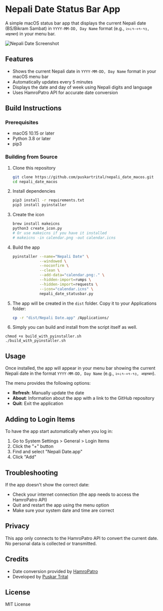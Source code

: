 # Nepali Date Status Bar App

A simple macOS status bar app that displays the current Nepali date (BS/Bikram Sambat) in `YYYY-MM-DD, Day Name` format (e.g., `२०८१-०१-१३, आइतबार`) in your menu bar.

![Nepali Date Screenshot](https://i.postimg.cc/cLD0BQn3/i-Screen-Shoter-2025040564334840-AM.jpg)

## Features

- Shows the current Nepali date in `YYYY-MM-DD, Day Name` format in your macOS menu bar
- Automatically updates every 5 minutes
- Displays the date and day of week using Nepali digits and language
- Uses HamroPatro API for accurate date conversion

## Build Instructions

### Prerequisites
- macOS 10.15 or later
- Python 3.8 or later
- pip3

### Building from Source

1. Clone this repository
   ```bash
   git clone https://github.com/puskartrital/nepali_date_macos.git
   cd nepali_date_macos
   ```

2. Install dependencies
   ```bash
   pip3 install -r requirements.txt
   pip3 install pyinstaller
   ```

3. Create the icon
   ```bash
   brew install makeicns
   python3 create_icon.py
   # Or use makeicns if you have it installed
   # makeicns -in calendar.png -out calendar.icns
   ```

4. Build the app
   ```bash
   pyinstaller --name="Nepali Date" \
               --windowed \
               --noconfirm \
               --clean \
               --add-data="calendar.png:." \
               --hidden-import=rumps \
               --hidden-import=requests \
               --icon="calendar.icns" \
               nepali_date_statusbar.py
   ```

5. The app will be created in the `dist` folder. Copy it to your Applications folder:
   ```bash
   cp -r "dist/Nepali Date.app" /Applications/
   ```

6. Simply you can build and install from the script itself as well.
```
chmod +x build_with_pyinstaller.sh
./build_with_pyinstaller.sh
```
## Usage

Once installed, the app will appear in your menu bar showing the current Nepali date in the format `YYYY-MM-DD, Day Name` (e.g., `२०८१-०१-१३, आइतबार`).

The menu provides the following options:
- **Refresh**: Manually update the date
- **About**: Information about the app with a link to the GitHub repository
- **Quit**: Exit the application

## Adding to Login Items

To have the app start automatically when you log in:

1. Go to System Settings > General > Login Items
2. Click the "+" button
3. Find and select "Nepali Date.app"
4. Click "Add"

## Troubleshooting

If the app doesn't show the correct date:
- Check your internet connection (the app needs to access the HamroPatro API)
- Quit and restart the app using the menu option
- Make sure your system date and time are correct

## Privacy

This app only connects to the HamroPatro API to convert the current date. No personal data is collected or transmitted.

## Credits

- Date conversion provided by [HamroPatro](https://www.hamropatro.com/)
- Developed by [Puskar Trital](https://github.com/puskartrital)

## License

MIT License
